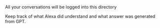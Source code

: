 All your conversations will be logged into this directory

Keep track of what Alexa did understand and what answer was generated from GPT.